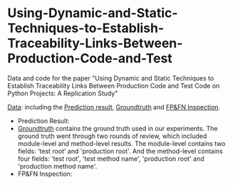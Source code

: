 # Using-Dynamic-and-Static-Techniques-to-Establish-Traceability-Links-Between-Production-Code-and-Test
Data and code for the paper "Using Dynamic and Static Techniques to Establish Traceability Links Between Production Code and Test Code on Python Projects: A Replication Study"

[Data](https://github.com/233Steven/Using-Dynamic-and-Static-Techniques-to-Establish-Traceability-Links-Between-Production-Code-and-Test/tree/main/data): including the [Prediction result](https://github.com/233Steven/Using-Dynamic-and-Static-Techniques-to-Establish-Traceability-Links-Between-Production-Code-and-Test/tree/main/data/Prediction%20Result), [Groundtruth](https://github.com/233Steven/Using-Dynamic-and-Static-Techniques-to-Establish-Traceability-Links-Between-Production-Code-and-Test/tree/main/data/Groundtruth) and [FP&FN Inspection](https://github.com/233Steven/Using-Dynamic-and-Static-Techniques-to-Establish-Traceability-Links-Between-Production-Code-and-Test/tree/main/data/FP%26FN%20Inspection).

  - Prediction Result:
  - [Groundtruth](https://github.com/233Steven/Using-Dynamic-and-Static-Techniques-to-Establish-Traceability-Links-Between-Production-Code-and-Test/tree/main/data/Groundtruth) contains the ground truth used in our experiments. The ground truth went through two rounds of review, which included module-level and method-level results. The module-level contains two fields: 'test root' and 'production root'. And the method-level contains four fields: 'test root', 'test method name', 'production root' and 'production method name'.
  - FP&FN Inspection:

